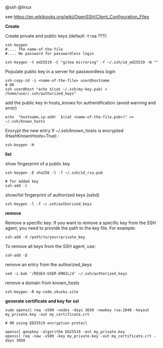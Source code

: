 @ssh
@linux

see https://en.wikibooks.org/wiki/OpenSSH/Client_Configuration_Files

**Create**

Create private and public keys (default -t rsa ???):

    ssh-keygen
    #.... The name-of-the-file
    #.... No password for passwordless login

    ssh-keygen -t ed25519 -C "gitea mirroring" -f ~/.ssh/id_ed25519 -N ""

Populate public key in a server for passwordless login

    ssh-copy-id -i <name-of-the-file> user@hostname
    # OR
    ssh user@host "echo $(cat ~/.ssh/my-key.pub) > /home/user/.ssh/authorized_keys"


add the public key in hosts_knows for authentification (avoid warning and error)

    echo  "hostname,ip-addr  $(cat <name-of-the-file.pub>)" >> ~/.ssh/known_hosts

Encrypt the new entry If ~/.ssh/known_hosts is encrypted (HashKnownHosts=True) :

    ssh-keygen -H

**list**

show fingerprint of a public key

    ssh-keygen -E sha256 -l -f ~/.ssh/id_rsa.pub

    # for added key
    ssh-add -l

show/list fingerprint of authorized keys (sshd)

    ssh-keygen -l -f ~/.ssh/authorized_keys

**remove**


Remove a specific key:
If you want to remove a specific key from the SSH agent, you need to provide the path to the key file. For example:

    ssh-add -d /path/to/your/private_key

To remove all keys from the SSH agent, use:

    ssh-add -D

remove an entry from the authorized_keys

    sed -i.bak '/REGEX-USER-EMAIL/d' ~/.ssh/authorized_keys

remove a domain from known_hosts

    ssh-keygen -R my-code.skusku.site

**generate certificate and key for ssl**


    sudo openssl req -x509 -nodes -days 3650 -newkey rsa:2048 -keyout my_private.key -out my_certificate.crt

    # OR using ED25519 encryption protocl

    openssl genpkey -algorithm ED25519 -out my_private.key
    openssl req -new -x509 -key my_private.key -out my_certificate.crt -days 3650

